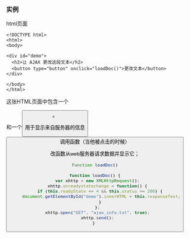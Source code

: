 ### 实例

html页面

```
<!DOCTYPE html>
<html>
<body>

<div id="demo">
  <h2>让 AJAX 更改这段文本</h2>
  <button type="button" onclick="loadDoc()">更改文本</button>
</div>

</body>
</html> 
```

这张HTML页面中包含一个<div>和一个<button>。

 <div>用于显示来自服务器的信息

<button>调用函数（当他被点击的时候）

改函数从web服务器请求数据并显示它；

```javascript
Function loadDoc()

function loadDoc() {
  var xhttp = new XMLHttpRequest();
  xhttp.onreadystatechange = function() {
    if (this.readyState == 4 && this.status == 200) {
     document.getElementById("demo").innerHTML = this.responseText;
    }
  };
  xhttp.open("GET", "ajax_info.txt", true);
  xhttp.send();
} 
```

